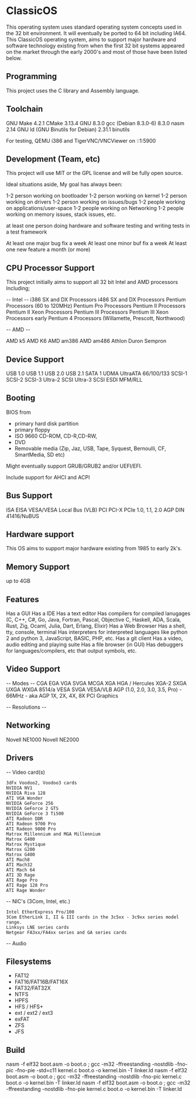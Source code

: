 # ClassicOS

This operating system uses standard operating system concepts used in the 32 bit environment. It will eventually be ported to 64 bit including IA64.
This ClassicOS operating system, aims to support major hardware and software technology existing from when the first 32 bit systems appeared on the market through the early 2000's and most of those have been listed below.

## Programming

This project uses the C library and Assembly language.

## Toolchain

GNU Make 4.2.1
CMake 3.13.4
GNU 8.3.0
gcc (Debian 8.3.0-6) 8.3.0
nasm 2.14
GNU ld (GNU Binutils for Debian) 2.31.1
binutils

For testing, QEMU i386 and TigerVNC/VNCViewer on ::1:5900

## Development (Team, etc)

This project will use MIT or the GPL license and will be fully open source.

Ideal situations aside, My goal has always been:

1-2 person working on bootloader
1-2 person working on kernel
1-2 person working on drivers
1-2 person working on issues/bugs
1-2 people working on applications/user-space
1-2 people working on Networking
1-2 people working on memory issues, stack issues, etc.

at least one person doing hardware and software testing and writing tests in a test framework

At least one major bug fix a week
At least one minor buf fix a week
At least one new feature a month (or more)

## CPU Processor Support

This project initially aims to support all 32 bit Intel and AMD processors Including;

-- Intel --
i386 SX and DX Processors
i486 SX and DX Processors
Pentium Processors (60 to 120MHz)
Pentium Pro Processors
Pentium II Processors
Pentium II Xeon Processors
Pentium III Processors
Pentium III Xeon Processors
early Pentium 4 Processors (Willamette, Prescott, Northwood)

-- AMD --

AMD k5
AMD K6
AMD am386
AMD am486
Athlon
Duron
Sempron

## Device Support

USB 1.0
USB 1.1
USB 2.0
USB 2.1
SATA 1
UDMA
UltraATA 66/100/133
SCSI-1
SCSI-2
SCSI-3
Ultra-2 SCSI
Ultra-3 SCSI
ESDI
MFM/RLL

## Booting

BIOS from

- primary hard disk partition
- primary floppy
- ISO 9660 CD-ROM, CD-R,CD-RW,
- DVD
- Removable media (Zip, Jaz, USB, Tape, Syquest, Bernoulli, CF, SmartMedia, SD etc)

Might eventually support GRUB/GRUB2 and/or UEFI/EFI.

Include support for AHCI and ACPI

## Bus Support

ISA
EISA
VESA/VESA Local Bus (VLB)
PCI
PCI-X
PCIe 1.0, 1.1, 2.0
AGP
DIN 41416/NuBUS

## Hardware support

This OS aims to support major hardware existing from 1985 to early 2k's.

## Memory Support

up to 4GB

## Features

Has a GUI
Has a IDE
Has a text editor
Has compilers for compiled lanugages (C, C++, C#, Go, Java, Fortran, Pascal, Objective C, Haskell, ADA, Scala, Rust, Zig, Ocaml, Julia, Dart, Erlang, Elixir)
Has a Web Browser
Has a shell, tty, console, terminal
Has interpreters for interpreted languages like python 2 and python 3, JavaScript, BASIC, PHP, etc.
Has a git client
Has a video, audio editing and playing suite
Has a file browser (in GUI)
Has debuggers for languages/compilers, etc that output symbols, etc.

## Video Support

-- Modes --
CGA
EGA
VGA
SVGA
MCGA
XGA
HGA / Hercules
XGA-2
SXGA
UXGA
WXGA
8514/a
VESA SVGA
VESA/VLB
AGP (1.0, 2.0, 3.0, 3.5, Pro) - 66MHz - aka AGP 1X, 2X, 4X, 8X
PCI Graphics

-- Resolutions --

## Networking

Novell NE1000
Novell NE2000

## Drivers

-- Video card(s)

    3dFx Voodoo2, Voodoo3 cards
    NVIDIA NV1
    NVIDIA Riva 128
    ATI VGA Wonder
    NVIDIA GeForce 256
    NVIDIA GeForce 2 GTS
    NVIDIA GeForce 3 Ti500
    ATI Radeon DDR
    ATI Radeon 9700 Pro
    ATI Radeon 9800 Pro
    Matrox Millennium and MGA Millennium
    Matrox G400
    Matrox Mystique
    Matrox G200
    Matrox G400
    ATI Mach8
    ATI Mach32
    ATI Mach 64
    ATI 3D Rage
    ATI Rage Pro
    ATI Rage 128 Pro
    ATI Rage Wonder

-- NIC's (3Com, Intel, etc.)

    Intel EtherExpress Pro/100
    3Com EtherLink I, II & III cards in the 3c5xx - 3c9xx series model range.
    Linksys LNE series cards
    Netgear FA3xx/FA4xx series and GA series cards

-- Audio

## Filesystems

- FAT12
- FAT16/FAT16B/FAT16X
- FAT32/FAT32X
- NTFS
- HPFS
- HFS / HFS+
- ext / ext2 / ext3
- exFAT
- ZFS
- JFS

## Build

nasm -f elf32 boot.asm -o boot.o ; gcc -m32 -ffreestanding -nostdlib -fno-pic -fno-pie -std=c11 kernel.c boot.o -o kernel.bin -T linker.ld
nasm -f elf32 boot.asm -o boot.o ; gcc -m32 -ffreestanding -nostdlib -fno-pic kernel.c boot.o -o kernel.bin -T linker.ld
nasm -f elf32 boot.asm -o boot.o ; gcc -m32 -ffreestanding -nostdlib -fno-pie kernel.c boot.o -o kernel.bin -T linker.ld
